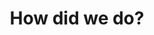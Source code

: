 ---
_db_id: 870
blurb: 'We humbly request a bit of feedback. Our goal here is to help as many people
  as possible. If you tell us about your experience - the good parts and the bad parts
  - then we''ll be able to improve and help even more people. We''d really appreciate
  it if you filled in the survey in this step. '
content_type: topic
title: How did we do?
---